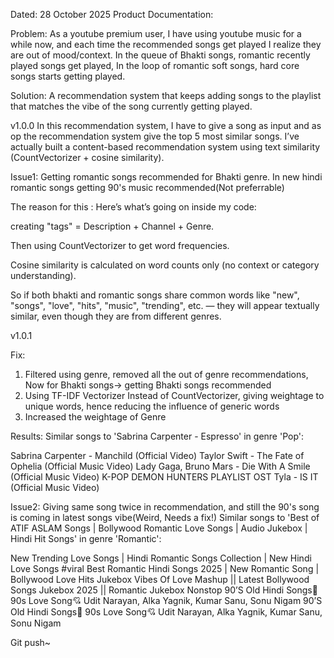 Dated: 28 October 2025
Product Documentation:

Problem: As a youtube premium user, I have using youtube music for a while now, and each time the recommended songs get played I realize they are out of mood/context. 
In the queue of Bhakti songs, romantic recently played songs get played, In the loop of romantic soft songs, hard core songs starts getting played.

Solution: A recommendation system that keeps adding songs to the playlist that matches the vibe of the song currently getting played.

v1.0.0
In this recommendation system, I have to give a song as input and as op the recommendation system give the top 5 most similar songs.
I’ve actually built a content-based recommendation system using text similarity (CountVectorizer + cosine similarity).

Issue1: Getting romantic songs recommended for Bhakti genre. In new hindi romantic songs getting 90's music recommended(Not preferrable)

The reason for this :
Here’s what’s going on inside my code:

creating  "tags" = Description + Channel + Genre.

Then using CountVectorizer to get word frequencies.

Cosine similarity is calculated on word counts only (no context or category understanding).

So if both bhakti and romantic songs share common words like "new", "songs", "love", "hits", "music", "trending", etc. — they will appear textually similar, even though they are from different genres.

v1.0.1

Fix: 
1. Filtered using genre, removed all the out of genre recommendations, Now for Bhakti songs-> getting Bhakti songs recommended
2. Using TF-IDF Vectorizer Instead of CountVectorizer, giving weightage to unique words, hence reducing the influence of generic words
3. Increased the weightage of Genre

Results:
Similar songs to 'Sabrina Carpenter - Espresso' in genre 'Pop':

Sabrina Carpenter - Manchild (Official Video)
Taylor Swift - The Fate of Ophelia (Official Music Video)
Lady Gaga, Bruno Mars - Die With A Smile (Official Music Video)
K-POP DEMON HUNTERS PLAYLIST OST
Tyla - IS IT (Official Music Video)

Issue2: Giving same song twice in recommendation, and still the 90's song is coming in latest songs vibe(Weird, Needs a fix!)
Similar songs to 'Best of ATIF ASLAM Songs | Bollywood Romantic Love Songs | Audio Jukebox | Hindi Hit Songs' in genre 'Romantic':

New Trending Love Songs | Hindi Romantic Songs Collection | New Hindi Love Songs #viral
Best Romantic Hindi Songs 2025 |  New Romantic Song | Bollywood Love Hits Jukebox
Vibes Of Love Mashup || Latest Bollywood Songs Jukebox 2025  || Romantic Jukebox Nonstop
90’S Old Hindi Songs🥰 90s Love Song💘 Udit Narayan, Alka Yagnik, Kumar Sanu, Sonu Nigam
90’S Old Hindi Songs🥰 90s Love Song💘 Udit Narayan, Alka Yagnik, Kumar Sanu, Sonu Nigam

Git push~




